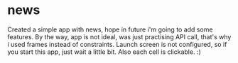 # news
Created a simple app with news, hope in future i'm going to add some features. By the way, app is not ideal, was just practising API call, that's why i used frames
instead of constraints.
Launch screen is not configured, so if you start this app, just wait a little bit. 
Also each cell is clickable.
:)
